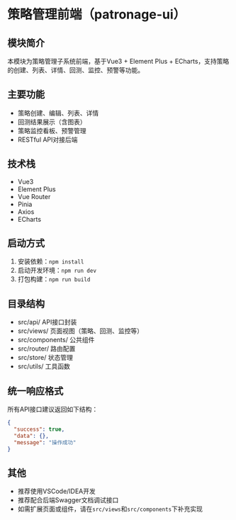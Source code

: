 # 策略管理前端（patronage-ui）

## 模块简介
本模块为策略管理子系统前端，基于Vue3 + Element Plus + ECharts，支持策略的创建、列表、详情、回测、监控、预警等功能。

## 主要功能
- 策略创建、编辑、列表、详情
- 回测结果展示（含图表）
- 策略监控看板、预警管理
- RESTful API对接后端

## 技术栈
- Vue3
- Element Plus
- Vue Router
- Pinia
- Axios
- ECharts

## 启动方式
1. 安装依赖：`npm install`
2. 启动开发环境：`npm run dev`
3. 打包构建：`npm run build`

## 目录结构
- src/api/         API接口封装
- src/views/       页面视图（策略、回测、监控等）
- src/components/  公共组件
- src/router/      路由配置
- src/store/       状态管理
- src/utils/       工具函数

## 统一响应格式
所有API接口建议返回如下结构：
```json
{
  "success": true,
  "data": {},
  "message": "操作成功"
}
```

## 其他
- 推荐使用VSCode/IDEA开发
- 推荐配合后端Swagger文档调试接口
- 如需扩展页面或组件，请在`src/views`和`src/components`下补充实现 